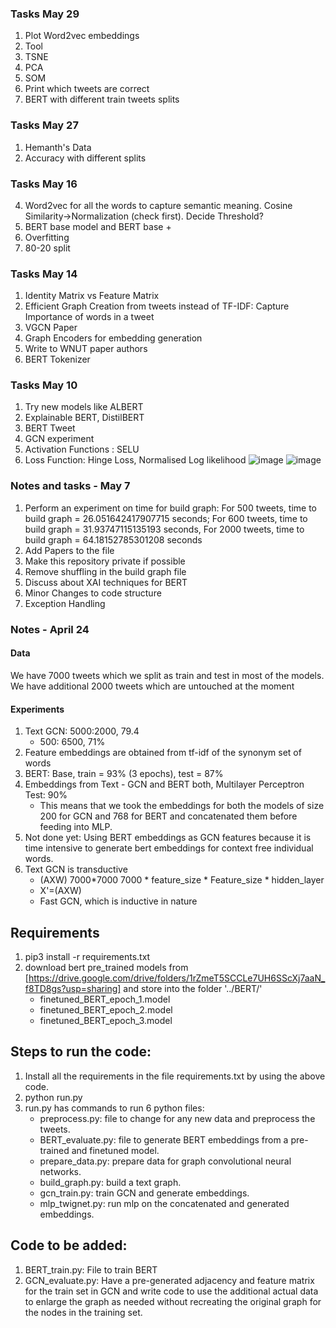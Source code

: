 ### Tasks May 29
1. Plot Word2vec embeddings
2. Tool
3. TSNE
4. PCA
5. SOM
6. Print which tweets are correct
7. BERT with different train tweets splits
### Tasks May 27
1. Hemanth's Data
2. Accuracy with different splits
### Tasks May 16
4. Word2vec for all the words to capture semantic meaning. Cosine Similarity->Normalization (check first). Decide Threshold?
5. BERT base model and BERT base +
6. Overfitting
7. 80-20 split
### Tasks May 14
1. Identity Matrix vs Feature Matrix
2. Efficient Graph Creation from tweets instead of TF-IDF: Capture Importance of words in a tweet
3. VGCN Paper
4. Graph Encoders for embedding generation
5. Write to WNUT paper authors
6. BERT Tokenizer
### Tasks May 10
1. Try new models like ALBERT
2. Explainable BERT, DistilBERT
3. BERT Tweet
4. GCN experiment
5. Activation Functions : SELU
6. Loss Function: Hinge Loss, Normalised Log likelihood
![image](https://user-images.githubusercontent.com/48908329/118227602-7080eb80-b4a6-11eb-8d02-673479b3d6df.png)
![image](https://user-images.githubusercontent.com/48908329/118227623-7a0a5380-b4a6-11eb-8f2b-ff6db5ac7b92.png)

### Notes and tasks - May 7
1. Perform an experiment on time for build graph: For 500 tweets, time to build graph = 26.051642417907715 seconds; For 600 tweets, time to build graph = 31.93747115135193 seconds, For 2000 tweets, time to build graph = 64.18152785301208 seconds
2. Add Papers to the file
3. Make this repository private if possible
4. Remove shuffling in the build graph file
5. Discuss about XAI techniques for BERT
6. Minor Changes to code structure
7. Exception Handling
### Notes - April 24
#### Data
We have 7000 tweets which we split as train and test in most of the models. We have additional 2000 tweets which are untouched at the moment
#### Experiments
1. Text GCN: 5000:2000, 79.4 
	- 500: 6500, 71% 
2. Feature embeddings are obtained from tf-idf of the synonym set of words
3. BERT: Base, train = 93% (3 epochs), test = 87%
4. Embeddings from Text - GCN and BERT both, Multilayer Perceptron Test: 90%
	- This means that we took the embeddings for both the models of size 200 for GCN and 768 for BERT and concatenated them before feeding into MLP.
5. Not done yet: Using BERT embeddings as GCN features because it is time intensive to generate bert embeddings for context free individual words.
6. Text GCN is transductive
	- (AXW) 7000*7000 7000 * feature_size * Feature_size * hidden_layer
	- X'=(AXW)
	- Fast GCN, which is inductive in nature

## Requirements
1. pip3 install -r requirements.txt
2. download bert pre_trained models from [https://drive.google.com/drive/folders/1rZmeT5SCCLe7UH6SScXj7aaN_f8TD8gs?usp=sharing] and store into the folder '../BERT/'
	- finetuned_BERT_epoch_1.model
	- finetuned_BERT_epoch_2.model
	- finetuned_BERT_epoch_3.model

## Steps to run the code:
1. Install all the requirements in the file requirements.txt by using the above code.
2. python run.py
3. run.py has commands to run 6 python files:
	- preprocess.py: file to change for any new data and preprocess the tweets.
	- BERT_evaluate.py: file to generate BERT embeddings from a pre-trained and finetuned model.
	- prepare_data.py: prepare data for graph convolutional neural networks.
	- build_graph.py: build a text graph.
	- gcn_train.py: train GCN and generate embeddings.
	- mlp_twignet.py: run mlp on the concatenated and generated embeddings.

## Code to be added:
1. BERT_train.py: File to train BERT
2. GCN_evaluate.py: Have a pre-generated adjacency and feature matrix for the train set in GCN and write code to use the additional actual data to enlarge the graph as needed without recreating the original graph for the nodes in the training set. 
	

